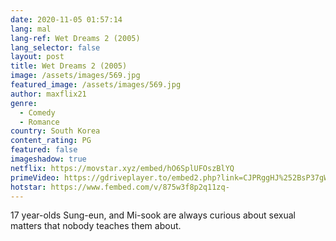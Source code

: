 ```yaml
---
date: 2020-11-05 01:57:14
lang: mal
lang-ref: Wet Dreams 2 (2005)
lang_selector: false
layout: post
title: Wet Dreams 2 (2005)
image: /assets/images/569.jpg
featured_image: /assets/images/569.jpg
author: maxflix21
genre:
  - Comedy
  - Romance
country: South Korea
content_rating: PG
featured: false
imageshadow: true
netflix: https://movstar.xyz/embed/hO6SplUFOszBlYQ
primeVideo: https://gdriveplayer.to/embed2.php?link=CJPRggHJ%252BsP37gWpzKPIagl%252FgrwDWdEsn7R0HPCA5Iz%252FOMISLGS10L1QT9WVeBr9yXlXe2qUP0P%252Fi72Sq2u88Ik91ns6rY1%252Fbafqkez3%252FpFJh1t6jbWupdiVM2woztZOZmtcCHKaxKl4EP9errMn7sSMzx4YKdIim1SNLSYEzdbdUGf0v2SAg4fQ8GPx6fdg4%253D
hotstar: https://www.fembed.com/v/875w3f8p2q11zq-
---
```

17 year-olds Sung-eun, and Mi-sook are always curious about sexual matters that nobody teaches them about.
